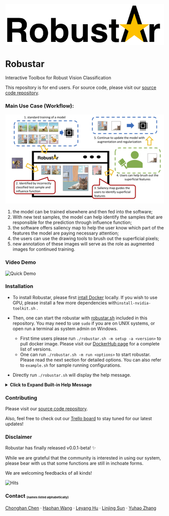 ![Logo](readme_support/logo_long.png "logo")

# Robustar
Interactive Toolbox for Robust Vision Classification

This repository is for end users. For source code, please visit our [source code repository](https://github.com/HaohanWang/Robustar_implementation). 

### Main Use Case (Workflow): 

![workflow](readme_support/RobustarFunction.png "workflow")

1.	the model can be trained elsewhere and then fed into the software; 
2.	With new test samples, the model can help identify the samples that are responsible for the prediction through influence function; 
3.	the software offers saliency map to help the user know which part of the features the model are paying necessary attention; 
4.	the users can use the drawing tools to brush out the superficial pixels; 
5.	new annotation of these images will serve as the role as augmented images for continued training.

### Video Demo

![Quick Demo](readme_support/simpleDemo.gif "demo")

### Installation 

- To install Robustar, please first [intall Docker](https://docs.docker.com/engine/install/) locally. If you wish to use GPU, please install a few more dependencies with`install-nvidia-toolkit.sh` .
- Then, one can start the robustar with [robustar.sh](https://github.com/HaohanWang/Robustar/blob/main/robustar.sh) included in this repository.  You may need to use `sudo` if you are on UNIX systems, or open run a terminal as system admin on Windows.

  - First time users please run `./robustar.sh -m setup -a <version>` to pull docker image. Please visit our [DockerHub page](https://hub.docker.com/repository/docker/paulcccccch/robustar) for a complete list of versions.
  - One can run `./robustar.sh -m run <options>` to start robustar. Please read the next section for detailed options. You can also refer to `example.sh` for sample running configurations.

- Directly run `./robustar.sh` will display the help message. 

<details>
  <summary><b>Click to Expand Built-in Help Message</b></summary>

  > Help documentation for robustar.
> 
> Basic usage: robustar -m [command] [options]
> 
> [command] can be one of the following: setup, run.
> 
> setup will prepare and pull the docker image, and create a new container for it.
> 
> run will start to run the system.
> 
> Command line switches [options] are optional. The following switches are recognized.  
> -p  --Sets the value for the port docker forwards to. Default is 8000.  
> -a  --Sets the value for the tag of the image. Default is latest.  
> -n  --Sets the value for the name of the docker container. Default is robustar.  
> -t  --Sets the path of training images folder. Currently only supports the PyTorch DataLoader folder structure as following  
> -----images/  
> ----------dogs/  
> ---------------1.png  
> ---------------2.png  
> ----------cats/  
> ---------------adc.png  
> ---------------eqx.png  
> -e  --Sets the path of testing images folder. Currently only supports the PyTorch DataLoader folder structure  
> -i  --Sets the path of the calculation result of the influence function.  
> -c  --Sets the path of model check points folder.  
> -o  --Sets the path of configuration file. Default is configs.json.  
> -h  --Displays this help message. No further functions are performed.  

</details>



### Contributing

Please visit our [source code repository](https://github.com/HaohanWang/Robustar_implementation). 

Also, feel free to check out our [Trello board](https://trello.com/b/7xCpD30K/robustar) to stay tuned for our latest updates!



### Disclaimer

Robustar has finally released v0.0.1-beta! :sparkles:

While we are grateful that the community is interested in using our system, please bear with us that some functions are still in inchoate forms. 

We are welcoming feedbacks of all kinds! 

![Hits](https://hitcounter.pythonanywhere.com/count/tag.svg?url=https%3A%2F%2Fgithub.com%2FHaohanWang%2FRobustar)

### Contact  <sub><sup><sub>(names listed alphabetically)</sup></sub></sup>

[Chonghan Chen](https://github.com/PaulCCCCCCH)
&middot; 
[Haohan Wang](http://www.cs.cmu.edu/~haohanw/) 
&middot; 
[Leyang Hu](mailto:leonleyanghu@gmail.com)
&middot; 
[Linjing Sun](https://github.com/scyls)
&middot; 
[Yuhao Zhang](mailto:yhao.zhang98@gmail.com)

